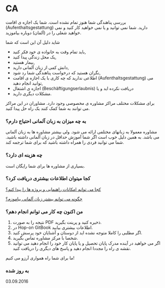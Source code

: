 CA
===

بررسی پناهندگی شما هنوز تمام نشده است. شما یک اجازه ی اقامت (Aufenthaltsgestattung) دارید. شما نمی توانید و یا نمی خواهید کار کنید و نمی خواهید شغلی را در (آلمان) دوباره بیاموزید.

شاید دلیل آن این است که شما

- باید تمام وقت به خانواده ی خود فکر کنید,
- یک محل زندگی پیدا کنید,
- بیمار هستید,
- دانش کمی از زبان آلمانی دارید,
- نگران هستید که درخواست پناهندگی شما رد شود,
- اطلاعی ندارید که چه کاری با یک اجازه ی اقامت (Aufenthaltsgestattung) می توانید انجام دهید,
- اجازه ی اشتغال (Beschäftigungserlaubnis) دریافت نکرده اید و یا
- مشکلات دیگری دارید.

برای مشکلات مختلف مراکز مشاوره ی مخصوصی وجود دارد. مشاوران در این مراکز می توانند به شما کمک کنند یک راه حل پیدا کنید.

### به چه میزان به زبان آلمانی احتیاج دارم؟

مشاوره معمولا به زبانهای مختلفی ارائه می شود. ولی بیشتر مشاوره ها به زبان آلمانی می باشد. به همین دلیل خوب است اگر شما آموزش حداقل در زبان آلمانی داشته باشید. شما می توانید فردی را همراه داشته باشید که برای شما ترجمه کند.

### چه هزینه ای دارد؟

بسیاری از مشاوره ها برای شما رایگان است.

### کجا میتوان اطلاعات بیشتری دریافت کرد؟

[کجا می توانم امکانات راهنمایی و پروژه ها را پیدا کنم؟](#beratung)

[چگونه می توانم بیشتر زبان آلمانی بیاموزم؟](#deutsch)

### من اکنون چه کار می توانم انجام دهم؟

  1. نتیجه را به صورت PDF ذخیره کنید و پرینت بگیرید.
  2. در Hop-on GitBook اطلاعات بیشتری بیابید.
  3. اگر مطلبی را کاملا متوجه نشده اید از دوستان و آشنایان خود پرسش کنید.
  4. شخصا با مرکز مشاوره تماس بگیرید.
  5. اگر می خواهید در آینده مدرک پایان تحصیل و یا پایان کار خود را انجام دهید می توانید نقشه ی راه را مجددا انجام دهید و پاسخ های دیگری را دریافت کنید.

ما برای شما راه همواری آرزو می کنیم!

### به روز شده

03.09.2016
